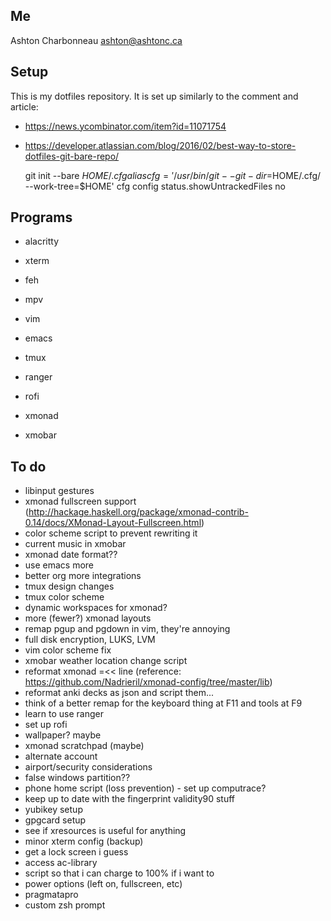 ## Me

Ashton Charbonneau
ashton@ashtonc.ca

## Setup

This is my dotfiles repository. It is set up similarly to the comment and article:
- https://news.ycombinator.com/item?id=11071754
- https://developer.atlassian.com/blog/2016/02/best-way-to-store-dotfiles-git-bare-repo/

    git init --bare $HOME/.cfg
    alias cfg='/usr/bin/git --git-dir=$HOME/.cfg/ --work-tree=$HOME'
    cfg config status.showUntrackedFiles no

## Programs

- alacritty
- xterm

- feh
- mpv
- vim
- emacs
- tmux
- ranger
- rofi

- xmonad
- xmobar

## To do

- libinput gestures
- xmonad fullscreen support (http://hackage.haskell.org/package/xmonad-contrib-0.14/docs/XMonad-Layout-Fullscreen.html)
- color scheme script to prevent rewriting it
- current music in xmobar
- xmonad date format??
- use emacs more
- better org more integrations
- tmux design changes
- tmux color scheme
- dynamic workspaces for xmonad?
- more (fewer?) xmonad layouts
- remap pgup and pgdown in vim, they're annoying
- full disk encryption, LUKS, LVM
- vim color scheme fix
- xmobar weather location change script
- reformat xmonad =<< line (reference: https://github.com/Nadrieril/xmonad-config/tree/master/lib)
- reformat anki decks as json and script them...
- think of a better remap for the keyboard thing at F11 and tools at F9
- learn to use ranger
- set up rofi
- wallpaper? maybe
- xmonad scratchpad (maybe)
- alternate account
- airport/security considerations
- false windows partition??
- phone home script (loss prevention) - set up computrace?
- keep up to date with the fingerprint validity90 stuff
- yubikey setup
- gpgcard setup
- see if xresources is useful for anything
- minor xterm config (backup)
- get a lock screen i guess
- access ac-library
- script so that i can charge to 100% if i want to
- power options (left on, fullscreen, etc)
- pragmatapro
- custom zsh prompt
